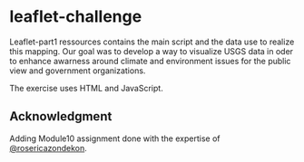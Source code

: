 # leaflet-challenge

Leaflet-part1 ressources contains the main script and the data use to realize this mapping. Our goal was to develop a way to visualize USGS data in oder to enhance awarness around climate and environment issues for the public view and government organizations.

The exercise uses HTML and JavaScript.

## Acknowledgment
Adding Module10 assignment done with the expertise of [@rosericazondekon](https://github.com/rosericazondekon).